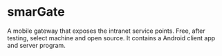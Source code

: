 # smarGate
A mobile gateway that exposes the intranet service points. Free, after testing, select machine and open source. It contains a Android client app and server program.
